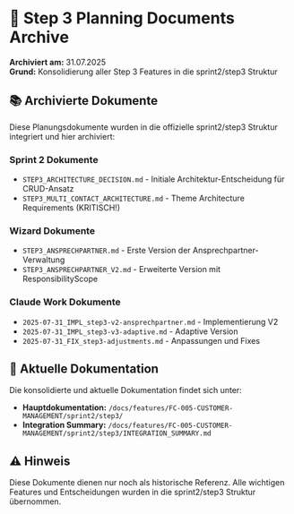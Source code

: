 # 📁 Step 3 Planning Documents Archive

**Archiviert am:** 31.07.2025  
**Grund:** Konsolidierung aller Step 3 Features in die sprint2/step3 Struktur  

## 📚 Archivierte Dokumente

Diese Planungsdokumente wurden in die offizielle sprint2/step3 Struktur integriert und hier archiviert:

### Sprint 2 Dokumente
- `STEP3_ARCHITECTURE_DECISION.md` - Initiale Architektur-Entscheidung für CRUD-Ansatz
- `STEP3_MULTI_CONTACT_ARCHITECTURE.md` - Theme Architecture Requirements (KRITISCH!)

### Wizard Dokumente  
- `STEP3_ANSPRECHPARTNER.md` - Erste Version der Ansprechpartner-Verwaltung
- `STEP3_ANSPRECHPARTNER_V2.md` - Erweiterte Version mit ResponsibilityScope

### Claude Work Dokumente
- `2025-07-31_IMPL_step3-v2-ansprechpartner.md` - Implementierung V2
- `2025-07-31_IMPL_step3-v3-adaptive.md` - Adaptive Version
- `2025-07-31_FIX_step3-adjustments.md` - Anpassungen und Fixes

## 🔗 Aktuelle Dokumentation

Die konsolidierte und aktuelle Dokumentation findet sich unter:
- **Hauptdokumentation:** `/docs/features/FC-005-CUSTOMER-MANAGEMENT/sprint2/step3/`
- **Integration Summary:** `/docs/features/FC-005-CUSTOMER-MANAGEMENT/sprint2/step3/INTEGRATION_SUMMARY.md`

## ⚠️ Hinweis

Diese Dokumente dienen nur noch als historische Referenz. Alle wichtigen Features und Entscheidungen wurden in die sprint2/step3 Struktur übernommen.
